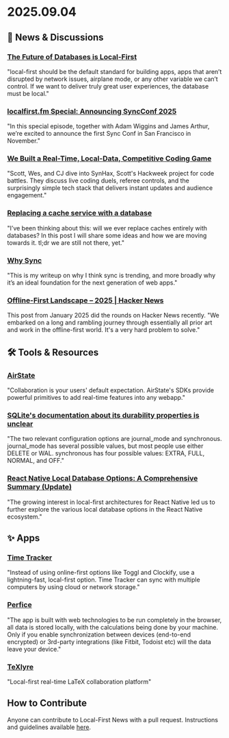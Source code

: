 # 2025.09.04

## 📰 News & Discussions

### [The Future of Databases is Local-First](https://marcobambini.substack.com/p/the-future-of-databases-is-local)
"local-first should be the default standard for building apps, apps that aren’t disrupted by network issues, airplane mode, or any other variable we can’t control. If we want to deliver truly great user experiences, the database must be local."

### [localfirst.fm Special: Announcing SyncConf 2025](https://www.localfirst.fm/s2)
"In this special episode, together with Adam Wiggins and James Arthur, we’re excited to announce the first Sync Conf in San Francisco in November."

### [We Built a Real-Time, Local-Data, Competitive Coding Game](https://www.youtube.com/watch?v=_tHSAKVCJQo)
"Scott, Wes, and CJ dive into SynHax, Scott's Hackweek project for code battles. They discuss live coding duels, referee controls, and the surprisingly simple tech stack that delivers instant updates and audience engagement."

### [Replacing a cache service with a database](https://avi.im/blag/2025/db-cache/)
"I’ve been thinking about this: will we ever replace caches entirely with databases? In this post I will share some ideas and how we are moving towards it. tl;dr we are still not there, yet."

### [Why Sync](https://adamwiggins.com/posts/why-sync/)
"This is my writeup on why I think sync is trending, and more broadly why it’s an ideal foundation for the next generation of web apps."

### [Offline-First Landscape – 2025 | Hacker News](https://news.ycombinator.com/item?id=45066070)
This post from January 2025 did the rounds on Hacker News recently. "We embarked on a long and rambling journey through essentially all prior art and work in the offline-first world. It's a very hard problem to solve."


## 🛠️ Tools & Resources

### [AirState](https://airstate.dev/)
"Collaboration is your users' default expectation. AirState's SDKs provide powerful primitives to add real-time features into any webapp."

### [SQLite's documentation about its durability properties is unclear](https://news.ycombinator.com/item?id=45066999)
"The two relevant configuration options are journal_mode and synchronous. journal_mode has several possible values, but most people use either DELETE or WAL. synchronous has four possible values: EXTRA, FULL, NORMAL, and OFF."

### [React Native Local Database Options: A Comprehensive Summary (Update)](https://www.powersync.com/blog/react-native-local-database-options)
"The growing interest in local-first architectures for React Native led us to further explore the various local database options in the React Native ecosystem."


## ✨ Apps

### [Time Tracker](https://flathub.org/apps/com.lynnmichaelmartin.TimeTracker)
"Instead of using online-first options like Toggl and Clockify, use a lightning-fast, local-first option. Time Tracker can sync with multiple computers by using cloud or network storage."

### [Perfice](https://perfice.adoe.dev/)
"The app is built with web technologies to be run completely in the browser, all data is stored locally, with the calculations being done by your machine. Only if you enable synchronization between devices (end-to-end encrypted) or 3rd-party integrations (like Fitbit, Todoist etc) will the data leave your device."

### [TeXlyre](https://texlyre.github.io/)
"Local-first real-time LaTeX collaboration platform"


## How to Contribute
Anyone can contribute to Local-First News with a pull request. Instructions and guidelines available [here](https://github.com/localfirstnews/localfirstnews).
